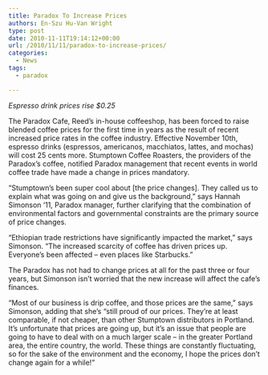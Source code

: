 ```yaml
---
title: Paradox To Increase Prices
authors: En-Szu Hu-Van Wright
type: post
date: 2010-11-11T19:14:12+00:00
url: /2010/11/11/paradox-to-increase-prices/
categories:
  - News
tags:
  - paradox

---
```

_Espresso drink prices rise $0.25_

The Paradox Cafe, Reed’s in-house coffeeshop, has been forced to raise blended coffee prices for the first time in years as the result of recent increased price rates in the coffee industry. Effective November 10th, espresso drinks (espressos, americanos, macchiatos, lattes, and mochas) will cost 25 cents more. Stumptown Coffee Roasters, the providers of the Paradox’s coffee, notified Paradox management that recent events in world coffee trade have made a change in prices mandatory.

“Stumptown’s been super cool about [the price changes]. They called us to explain what was going on and give us the background,” says Hannah Simonson ‘11, Paradox manager, further clarifying that the combination of environmental factors and governmental constraints are the primary source of price changes.

“Ethiopian trade restrictions have significantly impacted the market,” says Simonson. “The increased scarcity of coffee has driven prices up. Everyone’s been affected &#8211; even places like Starbucks.”

The Paradox has not had to change prices at all for the past three or four years, but Simonson isn’t worried that the new increase will affect the cafe’s finances.

“Most of our business is drip coffee, and those prices are the same,” says Simonson, adding that she’s “still proud of our prices. They’re at least comparable, if not cheaper, than other Stumptown distributors in Portland. It’s unfortunate that prices are going up, but it’s an issue that people are going to have to deal with on a much larger scale &#8211; in the greater Portland area, the entire country, the world. These things are constantly fluctuating, so for the sake of the environment and the economy, I hope the prices don’t change again for a while!&#8221;